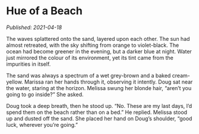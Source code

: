 # Hue of a Beach

*Published: 2021-04-18*

The waves splattered onto the sand, layered upon each other. The sun had almost retreated, with the sky shifting from orange to violet-black. The ocean had become greener in the evening, but a darker blue at night. Water just mirrored the colour of its environment, yet its tint came from the impurities in itself.

The sand was always a spectrum of a wet grey-brown and a baked cream-yellow. Marissa ran her hands through it, observing it intently. Doug sat near the water, staring at the horizon. Melissa swung her blonde hair, “aren’t you going to go inside?” She asked.

Doug took a deep breath, then he stood up. “No. These are my last days, I’d spend them on the beach rather than on a bed.” He replied. Melissa stood up and dusted off the sand. She placed her hand on Doug’s shoulder, “good luck, wherever you’re going.”